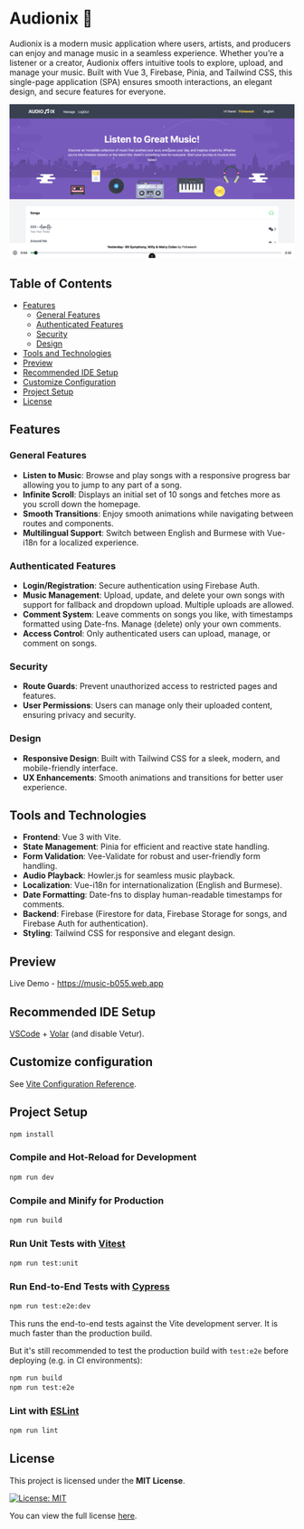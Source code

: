 # Audionix 🎵

Audionix is a modern music application where users, artists, and producers can enjoy and manage music in a seamless experience. Whether you’re a listener or a creator, Audionix offers intuitive tools to explore, upload, and manage your music. Built with Vue 3, Firebase, Pinia, and Tailwind CSS, this single-page application (SPA) ensures smooth interactions, an elegant design, and secure features for everyone.

![User Interface](./public/assets/img/screen.png)

## Table of Contents
- [Features](#features)
  - [General Features](#general-features)
  - [Authenticated Features](#authenticated-features)
  - [Security](#security)
  - [Design](#design)
- [Tools and Technologies](#tools-and-technologies)
- [Preview](#preview)
- [Recommended IDE Setup](#recommended-ide-setup)
- [Customize Configuration](#customize-configuration)
- [Project Setup](#project-setup)
- [License](#license)

## Features

### General Features
- **Listen to Music**: Browse and play songs with a responsive progress bar allowing you to jump to any part of a song.
- **Infinite Scroll**: Displays an initial set of 10 songs and fetches more as you scroll down the homepage.
- **Smooth Transitions**: Enjoy smooth animations while navigating between routes and components.
- **Multilingual Support**: Switch between English and Burmese with Vue-i18n for a localized experience.

### Authenticated Features
- **Login/Registration**: Secure authentication using Firebase Auth.
- **Music Management**: Upload, update, and delete your own songs with support for fallback and dropdown upload. Multiple uploads are allowed.
- **Comment System**: Leave comments on songs you like, with timestamps formatted using Date-fns. Manage (delete) only your own comments.
- **Access Control**: Only authenticated users can upload, manage, or comment on songs.

### Security
- **Route Guards**: Prevent unauthorized access to restricted pages and features.
- **User Permissions**: Users can manage only their uploaded content, ensuring privacy and security.

### Design
- **Responsive Design**: Built with Tailwind CSS for a sleek, modern, and mobile-friendly interface.
- **UX Enhancements**: Smooth animations and transitions for better user experience.

## Tools and Technologies
- **Frontend**: Vue 3 with Vite.
- **State Management**: Pinia for efficient and reactive state handling.
- **Form Validation**: Vee-Validate for robust and user-friendly form handling.
- **Audio Playback**: Howler.js for seamless music playback.
- **Localization**: Vue-i18n for internationalization (English and Burmese).
- **Date Formatting**: Date-fns to display human-readable timestamps for comments.
- **Backend**: Firebase (Firestore for data, Firebase Storage for songs, and Firebase Auth for authentication).
- **Styling**: Tailwind CSS for responsive and elegant design.

 ## Preview
 Live Demo - https://music-b055.web.app

## Recommended IDE Setup

[VSCode](https://code.visualstudio.com/) + [Volar](https://marketplace.visualstudio.com/items?itemName=Vue.volar) (and disable Vetur).

## Customize configuration

See [Vite Configuration Reference](https://vite.dev/config/).

## Project Setup

```sh
npm install
```

### Compile and Hot-Reload for Development

```sh
npm run dev
```

### Compile and Minify for Production

```sh
npm run build
```

### Run Unit Tests with [Vitest](https://vitest.dev/)

```sh
npm run test:unit
```

### Run End-to-End Tests with [Cypress](https://www.cypress.io/)

```sh
npm run test:e2e:dev
```

This runs the end-to-end tests against the Vite development server.
It is much faster than the production build.

But it's still recommended to test the production build with `test:e2e` before deploying (e.g. in CI environments):

```sh
npm run build
npm run test:e2e
```

### Lint with [ESLint](https://eslint.org/)

```sh
npm run lint
```

## License

This project is licensed under the **MIT License**.  

[![License: MIT](https://img.shields.io/badge/License-MIT-yellow.svg)](https://opensource.org/licenses/MIT)  

You can view the full license [here](LICENSE).
